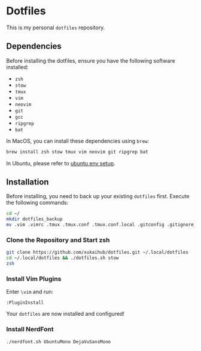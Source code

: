 # Dotfiles

This is my personal `dotfiles` repository.

## Dependencies

Before installing the dotfiles, ensure you have the following software installed:

- `zsh`
- `stow`
- `tmux`
- `vim`
- `neovim`
- `git`
- `gcc`
- `ripgrep`
- `bat`

In MacOS, you can install these dependencies using `brew`:

```sh
brew install zsh stow tmux vim neovim git ripgrep bat
```

In Ubuntu, please refer to [ubuntu env setup](envsetup/ubuntu_env_setup.md).

## Installation

Before installing, you need to back up your existing `dotfiles` first. Execute the following commands:

```sh
cd ~/
mkdir dotfiles_backup
mv .vim .vimrc .tmux .tmux.conf .tmux.conf.local .gitconfig .gitignore_global .zshrc .bash_aliases .config/nvim dotfiles_backup/
```

### Clone the Repository and Start zsh

```sh
git clone https://github.com/xukaihub/dotfiles.git ~/.local/dotfiles
cd ~/.local/dotfiles && ./dotfiles.sh stow
zsh
```

### Install Vim Plugins

Enter `\vim` and run:

```vim
:PluginInstall
```

Your `dotfiles` are now installed and configured!

### Install NerdFont

```sh
./nerdfont.sh UbuntuMono DejaVuSansMono
```
